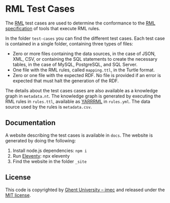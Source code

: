 # RML Test Cases

The [RML](http://rml.io/) test cases are used to determine the conformance to the [RML specification](http://rml.io/spec.html) of tools that execute RML rules.

In the folder `test-cases` you can find the different test cases.
Each test case is contained in a single folder, containing three types of files:

- Zero or more files containing the data sources, in the case of JSON, XML, CSV, or 
containing the SQL statements to create the necessary tables, in the case of MySQL, PostgreSQL, and SQL Server. 
- One file with the RML rules, called `mapping.ttl`, in the Turtle format.
- Zero or one file with the expected RDF. No file is provided if an error is expected that must halt the generation of the RDF.

The details about the test cases cases are also available as a knowledge graph in `metadata.nt`.
The knowledge graph is generated by executing the RML rules in `rules.ttl`, available as [YARRRML](https://w3id.org/yarrrml) in `rules.yml`.
The data source used by the rules is `metadata.csv`.

## Documentation

A website describing the test cases is available in `docs`.
The website is generated by doing the following:

1. Install node.js dependencies: `npm i`
2. Run [Eleventy](http://11ty.io/): npx eleventy
3. Find the website in the folder `_site`

## License
This code is copyrighted by [Ghent University – imec](http://idlab.ugent.be/) and released under the [MIT license](http://opensource.org/licenses/MIT).
